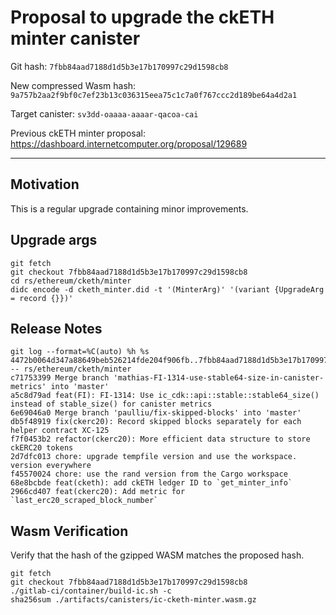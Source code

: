# Proposal to upgrade the ckETH minter canister

Git hash: `7fbb84aad7188d1d5b3e17b170997c29d1598cb8`

New compressed Wasm hash: `9a757b2aa2f9bf0c7ef23b13c036315eea75c1c7a0f767ccc2d189be64a4d2a1`

Target canister: `sv3dd-oaaaa-aaaar-qacoa-cai`

Previous ckETH minter proposal: https://dashboard.internetcomputer.org/proposal/129689

---

## Motivation
This is a regular upgrade containing minor improvements.

## Upgrade args

```
git fetch
git checkout 7fbb84aad7188d1d5b3e17b170997c29d1598cb8
cd rs/ethereum/cketh/minter
didc encode -d cketh_minter.did -t '(MinterArg)' '(variant {UpgradeArg = record {}})'
```

## Release Notes

```
git log --format=%C(auto) %h %s 4472b0064d347a88649beb526214fde204f906fb..7fbb84aad7188d1d5b3e17b170997c29d1598cb8 -- rs/ethereum/cketh/minter
c71753399 Merge branch 'mathias-FI-1314-use-stable64-size-in-canister-metrics' into 'master'
a5c8d79ad feat(FI): FI-1314: Use ic_cdk::api::stable::stable64_size() instead of stable_size() for canister metrics
6e69046a0 Merge branch 'paulliu/fix-skipped-blocks' into 'master'
db5f48919 fix(ckerc20): Record skipped blocks separately for each helper contract XC-125
f7f0453b2 refactor(ckerc20): More efficient data structure to store ckERC20 tokens
2d7dfc013 chore: upgrade tempfile version and use the workspace. version everywhere
f45570024 chore: use the rand version from the Cargo workspace
68e8bcbde feat(cketh): add ckETH ledger ID to `get_minter_info`
2966cd407 feat(ckerc20): Add metric for `last_erc20_scraped_block_number`
 ```

## Wasm Verification

Verify that the hash of the gzipped WASM matches the proposed hash.

```
git fetch
git checkout 7fbb84aad7188d1d5b3e17b170997c29d1598cb8
./gitlab-ci/container/build-ic.sh -c
sha256sum ./artifacts/canisters/ic-cketh-minter.wasm.gz
```
